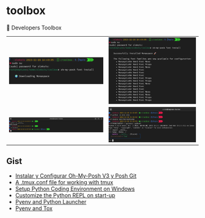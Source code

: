 # toolbox
🧩 Developers Toolbox

|   |   |
|---|---|
| ![Downloading Monospace](docs/images/ohmyposh-font-monospace.png) | ![Monospace installed](docs/images/ohmyposh-font-monospace-install.png) |
| ![Monospace GitHub](docs/images/ohmyposh-theme-monospace-github.png)  | ![Pythonrc Rich](docs/images/ohmyposh-pythonrc-rich.png)  |

## Gist

- [Instalar y Configurar Oh-My-Posh V3 y Posh Git](https://gist.github.com/oleksis/8a4f79f23dc9514e87fa252fefcee327#file-oh-my-posh_posh-git-md)
- [A .tmux.conf file for working with tmux ](https://gist.github.com/oleksis/d791880ec04180e2dc89dedb171e706b)
- [Setup Python Coding Environment on Windows](https://gist.github.com/oleksis/ae145fade455aae58c47e0295d2cf38d#file-bashrc)
- [Customize the Python REPL on start-up](https://gist.github.com/oleksis/d1cc378d3f8fae62f15627e3bc57de7f#pythonrc-file)
- [Pyenv and Python Launcher](https://gist.github.com/oleksis/7cab1772862df71f73ce22b7515f6af3#pyenv)
- [Pyenv and Tox](https://gist.github.com/oleksis/87b5726e73e62f3e5c8cfb585d7fe4e9#how-to-configure-tox-and-pyenv)

